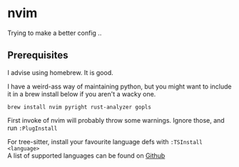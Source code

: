 # nvim

Trying to make a better config ..

## Prerequisites

I advise using homebrew. It is good.

I have a weird-ass way of maintaining python, but you might want to include it in a brew install below if you aren't a wacky one.

`brew install nvim pyright rust-analyzer gopls`

First invoke of nvim will probably throw some warnings. Ignore those, and run `:PlugInstall`

For tree-sitter, install your favourite language defs with `:TSInstall <language>`  
A list of supported languages can be found on [Github](https://github.com/nvim-treesitter/nvim-treesitter#supported-languages)
